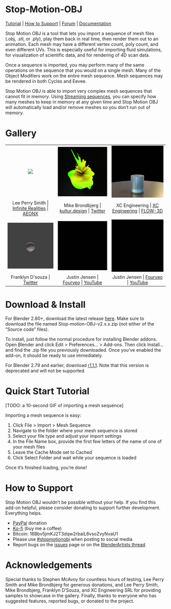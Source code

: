 # Stop-Motion-OBJ
[Tutorial](https://github.com/neverhood311/Stop-motion-OBJ/wiki#quick-start) | [How to Support](#how-to-support) | [Forum](https://blenderartists.org/t/stop-motion-obj-obj-stl-ply-sequence-importer/670105) | [Documentation](https://github.com/neverhood311/Stop-motion-OBJ/wiki)

Stop Motion OBJ is a tool that lets you import a sequence of mesh files (.obj, .stl, or .ply), play them back in real time, then render them out to an animation. Each mesh may have a different vertex count, poly count, and even different UVs. This is especially useful for importing fluid simulations, for visualization of scientific data, and for rendering of 4D scan data.

Once a sequence is imported, you may perform many of the same operations on the sequence that you would on a single mesh. Many of the Object Modifiers work on the entire mesh sequence. Mesh sequences may be rendered in both Cycles and Eevee.

Stop Motion OBJ is able to import very complex mesh sequences that cannot fit in memory. Using [Streaming sequences](https://github.com/neverhood311/Stop-motion-OBJ/wiki#streaming), you can specify how many meshes to keep in memory at any given time and Stop Motion OBJ will automatically load and/or remove meshes so you don’t run out of memory.



# Gallery
| | | |
|:---:|:---:|:---:|
|[<img src="imgs/lee_perry_smith_256.gif">](https://github.com/neverhood311/Stop-motion-OBJ/wiki#gallery)|[<img src="imgs/mike_brondbjerg_256.gif">](https://github.com/neverhood311/Stop-motion-OBJ/wiki#gallery)|[<img src="imgs/water_splash_256.gif">](https://github.com/neverhood311/Stop-motion-OBJ/wiki#gallery)|
|Lee Perry Smith \| [Infinite Realities](https://ir-ltd.net/) \| [AEONX](https://aeonx.com/)|Mike Brondbjerg \| [kultur.design](http://www.kultur.design/) \| [Twitter](https://twitter.com/mikebrondbjerg)|XC Engineering \| [XC Engineering](https://www.xceng.com/en/) \| [FLOW-3D](https://www.flow3d.com/)|
||||
|[<img src="imgs/frank_dsouza_256.gif">](https://github.com/neverhood311/Stop-motion-OBJ/wiki#gallery)|[<img src="imgs/day_107_256.gif">](https://github.com/neverhood311/Stop-motion-OBJ/wiki#gallery)|[<img src="imgs/day_109_256.gif">](https://github.com/neverhood311/Stop-motion-OBJ/wiki#gallery)|
|Franklyn D'souza \| [Twitter](https://twitter.com/franklynd/status/1231625663095934977)|Justin Jensen \| [Fourveo](https://www.researchgate.net/publication/325426062_Fourveo_Integration_of_4D_Animation_into_Conventional_3D_Animation_Workflows) \| [YouTube](https://www.youtube.com/channel/UCHnTdtUrB1L_1Xyid8tyZPg)|Justin Jensen \| [Fourveo](https://www.researchgate.net/publication/325426062_Fourveo_Integration_of_4D_Animation_into_Conventional_3D_Animation_Workflows) \| [YouTube](https://www.youtube.com/channel/UCHnTdtUrB1L_1Xyid8tyZPg)|


# Download & Install
For Blender 2.80+, download the latest release [here](https://github.com/neverhood311/Stop-motion-OBJ/releases/latest). Make sure to download the file named Stop-motion-OBJ-v2.x.x.zip (not either of the “Source code” files).

To install, just follow the normal procedure for installing Blender addons. Open Blender and click Edit > Preferences... > Add-ons. Then click Install… and find the .zip file you previously downloaded. Once you’ve enabled the add-on, it should be ready to use immediately.

For Blender 2.79 and earlier, download [r1.1.1](https://github.com/neverhood311/Stop-motion-OBJ/releases/tag/0.2.79.2). Note that this version is deprecated and will not be supported.

# Quick Start Tutorial
[TODO: a 10-second GIF of importing a mesh sequence]

Importing a mesh sequence is easy:
1. Click File > Import > Mesh Sequence
1. Navigate to the folder where your mesh sequence is stored
1. Select your file type and adjust your import settings
1. In the File Name box, provide the first few letters of the name of one of your mesh files
1. Leave the Cache Mode set to Cached
1. Click Select Folder and wait while your sequence is loaded

Once it’s finished loading, you’re done!

# How to Support
Stop Motion OBJ wouldn’t be possible without your help. If you find this add-on helpful, please consider donating to support further development. Everything helps.

- [PayPal](https://www.paypal.com/justinj) donation
- [Ko-fi](https://ko-fi.com/stopmotionobj) (buy me a coffee)
- Bitcoin: 16Bbv5jmKJ2T3dqw2rbaiL6vsoZvyNvaU1
- Please use [#stopmotionobj](https://twitter.com/search?q=%23stopmotionobj&src=typed_query) when posting to social media
- Report bugs on the [issues](https://github.com/neverhood311/Stop-motion-OBJ/issues) page or on the [BlenderArtists thread](https://blenderartists.org/t/stop-motion-obj-obj-stl-ply-sequence-importer/670105)

# Acknowledgements
Special thanks to Stephen McAvoy for countless hours of testing, Lee Perry Smith and Mike Brondbjerg for generous donations, and Lee Perry Smith, Mike Brondbjerg, Franklyn D’Souza, and XC Engineering SRL for providing samples to showcase in the gallery. Finally, thanks to everyone who has suggested features, reported bugs, or donated to the project.
